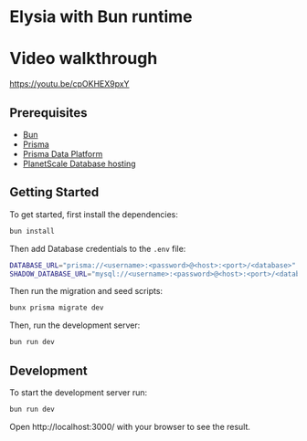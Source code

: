 # Elysia with Bun runtime

# Video walkthrough

https://youtu.be/cpOKHEX9pxY

## Prerequisites

- [Bun](https://bun.sh/)
- [Prisma](https://www.prisma.io/)
- [Prisma Data Platform](https://www.prisma.io/data-platform/)
- [PlanetScale Database hosting](https://planetscale.com/)

## Getting Started

To get started, first install the dependencies:

```bash
bun install
```

Then add Database credentials to the `.env` file:

```bash
DATABASE_URL="prisma://<username>:<password>@<host>:<port>/<database>"
SHADOW_DATABASE_URL="mysql://<username>:<password>@<host>:<port>/<database>"
```

Then run the migration and seed scripts:

```bash
bunx prisma migrate dev
```

Then, run the development server:

```bash
bun run dev
```

## Development

To start the development server run:

```bash
bun run dev
```

Open http://localhost:3000/ with your browser to see the result.
